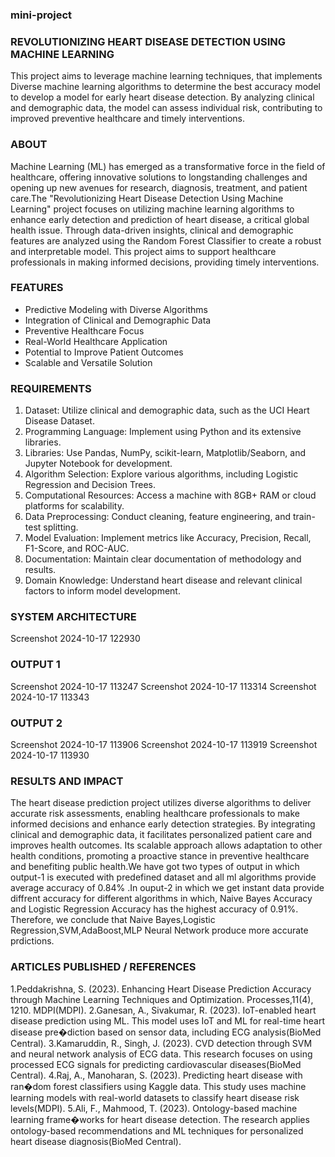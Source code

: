 ### mini-project
### REVOLUTIONIZING HEART DISEASE DETECTION USING MACHINE LEARNING
This project aims to leverage machine learning techniques, that implements Diverse machine learning algorithms to determine the best accuracy model to develop a model for early heart disease detection. By analyzing clinical and demographic data, the model can assess individual risk, contributing to improved preventive healthcare and timely interventions.

### ABOUT
Machine Learning (ML) has emerged as a transformative force in the field of healthcare, offering innovative solutions to longstanding challenges and opening up new avenues for research, diagnosis, treatment, and patient care.The "Revolutionizing Heart Disease Detection Using Machine Learning" project focuses on utilizing machine learning algorithms to enhance early detection and prediction of heart disease, a critical global health issue. Through data-driven insights, clinical and demographic features are analyzed using the Random Forest Classifier to create a robust and interpretable model. This project aims to support healthcare professionals in making informed decisions, providing timely interventions.

### FEATURES
- Predictive Modeling with Diverse Algorithms
- Integration of Clinical and Demographic Data
- Preventive Healthcare Focus
- Real-World Healthcare Application
- Potential to Improve Patient Outcomes
- Scalable and Versatile Solution
### REQUIREMENTS
1. Dataset: Utilize clinical and demographic data, such as the UCI Heart Disease Dataset.
2. Programming Language: Implement using Python and its extensive libraries.
3. Libraries: Use Pandas, NumPy, scikit-learn, Matplotlib/Seaborn, and Jupyter Notebook for development.
4. Algorithm Selection: Explore various algorithms, including Logistic Regression and Decision Trees.
5. Computational Resources: Access a machine with 8GB+ RAM or cloud platforms for scalability.
6. Data Preprocessing: Conduct cleaning, feature engineering, and train-test splitting.
7. Model Evaluation: Implement metrics like Accuracy, Precision, Recall, F1-Score, and ROC-AUC.
8. Documentation: Maintain clear documentation of methodology and results.
9. Domain Knowledge: Understand heart disease and relevant clinical factors to inform model development.
### SYSTEM ARCHITECTURE
Screenshot 2024-10-17 122930

### OUTPUT 1
Screenshot 2024-10-17 113247 Screenshot 2024-10-17 113314 Screenshot 2024-10-17 113343

### OUTPUT 2
Screenshot 2024-10-17 113906 Screenshot 2024-10-17 113919 Screenshot 2024-10-17 113930

### RESULTS AND IMPACT
The heart disease prediction project utilizes diverse algorithms to deliver accurate risk assessments, enabling healthcare professionals to make informed decisions and enhance early detection strategies. By integrating clinical and demographic data, it facilitates personalized patient care and improves health outcomes. Its scalable approach allows adaptation to other health conditions, promoting a proactive stance in preventive healthcare and benefiting public health.We have got two types of output in which output-1 is executed with predefined dataset and all ml algorithms provide average accuracy of 0.84% .In ouput-2 in which we get instant data provide diffrent accuracy for different algorithms in which, Naive Bayes Accuracy and Logistic Regression Accuracy has the highest accuracy of 0.91%. Therefore, we conclude that Naive Bayes,Logistic Regression,SVM,AdaBoost,MLP Neural Network produce more accurate prdictions.

### ARTICLES PUBLISHED / REFERENCES
1.Peddakrishna, S. (2023). Enhancing Heart Disease Prediction Accuracy through Machine Learning Techniques and Optimization. Processes,11(4), 1210. MDPI(MDPI). 2.Ganesan, A., Sivakumar, R. (2023). IoT-enabled heart disease prediction using ML. This model uses IoT and ML for real-time heart disease pre�diction based on sensor data, including ECG analysis(BioMed Central). 3.Kamaruddin, R., Singh, J. (2023). CVD detection through SVM and neural network analysis of ECG data. This research focuses on using processed ECG signals for predicting cardiovascular diseases(BioMed Central). 4.Raj, A., Manoharan, S. (2023). Predicting heart disease with ran�dom forest classifiers using Kaggle data. This study uses machine learning models with real-world datasets to classify heart disease risk levels(MDPI). 5.Ali, F., Mahmood, T. (2023). Ontology-based machine learning frame�works for heart disease detection. The research applies ontology-based recommendations and ML techniques for personalized heart disease diagnosis(BioMed Central).
